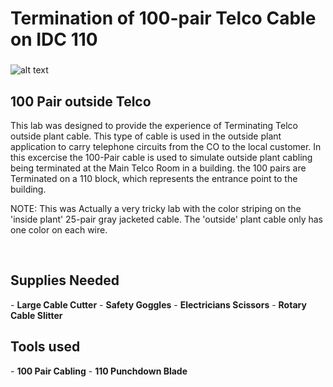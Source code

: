 <h1>Termination of 100-pair Telco Cable on IDC 110</h1>

 ###
![alt text](https://i.imgur.com/1fVcK84.jpeg)
<h2>100 Pair outside Telco</h2>
This lab was designed to provide the experience of Terminating Telco outside plant cable. This type of cable is used in the outside plant application to carry telephone circuits from the CO to the local customer. In this excercise the 100-Pair cable is used to simulate outside plant cabling being terminated at the Main Telco Room in a building. the 100 pairs are Terminated on a 110 block, which represents the entrance point to the building.

NOTE: This was Actually a very tricky lab with the color striping on the 'inside plant' 25-pair gray jacketed cable. The 'outside' plant cable only has one color on each wire.

<br /> 

<h2>Supplies Needed</h2>
- <b>Large Cable Cutter</b> 
- <b>Safety Goggles</b>
- <b>Electricians Scissors</b> 
- <b>Rotary Cable Slitter</b>

<h2>Tools used</h2>
- <b>100 Pair Cabling</b> 
- <b>110 Punchdown Blade</b>

<!--
 ```diff
- text in red
+ text in green
! text in orange
# text in gray
@@ text in purple (and bold)@@
```
--!>
